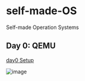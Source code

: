 # self-made-OS
Self-made Operation Systems

## Day 0: QEMU 

[day0 Setup](day0/day0_setup.md)

![image](https://github.com/tianyuan09/self-made-OS/assets/67927023/b278e5e4-6594-4928-866b-f825215c826b)
